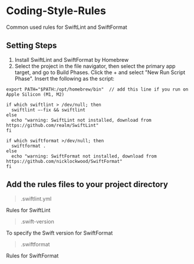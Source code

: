 # Coding-Style-Rules
Common used rules for SwiftLint and SwiftFormat

## Setting Steps
1. Install SwiftLint and SwiftFormat by Homebrew
2. Select the project in the file navigator, then select the primary app target, and go to Build Phases. Click the + and select "New Run Script Phase". Insert the following as the script:

```
export PATH="$PATH:/opt/homebrew/bin"  // add this line if you run on Apple Silicon (M1, M2) 

if which swiftlint > /dev/null; then
  swiftlint —-fix && swiftlint
else
  echo "warning: SwiftLint not installed, download from https://github.com/realm/SwiftLint"
fi

if which swiftformat >/dev/null; then
  swiftformat .
else
  echo "warning: SwiftFormat not installed, download from https://github.com/nicklockwood/SwiftFormat"
fi
```

## Add the rules files to your project directory
> .swiftlint.yml

Rules for SwiftLint


> .swift-version

To specify the Swift version for SwiftFormat


> .swiftformat

Rules for SwiftFormat
